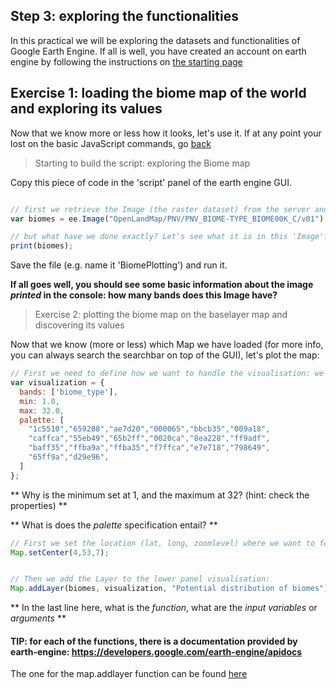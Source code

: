 ## Step 3: exploring the functionalities
In this practical we will be exploring the datasets and functionalities of Google Earth Engine. If all is well, you have created an account on earth engine by following the instructions on [the starting page](https://liesjacobs.github.io/World_Food-and_Ecosystems/)


## Exercise 1: loading the biome map of the world and exploring its values

Now that we know more or less how it looks, let's use it. 
If at any point your lost on the basic JavaScript commands, go [back](https://liesjacobs.github.io/World-Food-and-Ecosystems/practical1/intro.md)

> Starting to build the script: exploring the Biome map 

Copy this piece of code in the 'script' panel of the earth engine GUI. 

```javascript

// first we retrieve the Image (the raster dataset) from the server and declare the variable
var biomes = ee.Image("OpenLandMap/PNV/PNV_BIOME-TYPE_BIOME00K_C/v01");

// but what have we done exactly? Let's see what it is in this 'Image'. 
print(biomes);

```

Save the file (e.g. name it 'BiomePlotting') and run it. 

**If all goes well, you should see some basic information about the image *printed* in the console: how many bands does this Image have?**



> Exercise 2: plotting the biome map on the baselayer map and discovering its values


Now that we know (more or less) which Map we have loaded (for more info, you can always search the searchbar on top of the GUI), let's plot the map: 


```javascript
// First we need to define how we want to handle the visualisation: we need to *declare a variable* that describes how/what we want to plot. 
var visualization = {
  bands: ['biome_type'],
  min: 1.0,
  max: 32.0,
  palette: [
    "1c5510","659208","ae7d20","000065","bbcb35","009a18",
    "caffca","55eb49","65b2ff","0020ca","8ea228","ff9adf",
    "baff35","ffba9a","ffba35","f7ffca","e7e718","798649",
    "65ff9a","d29e96",
  ]
};


```

** Why is the minimum set at 1, and the maximum at 32? (hint: check the properties) **

** What is does the *palette* specification entail? **



```javascript
// First we set the location (lat, long, zoomlevel) where we want to focus the visualisation on: https://developers.google.com/earth-engine/apidocs/map-setcenter
Map.setCenter(4,53,7);


// Then we add the Layer to the lower panel visualisation: 
Map.addLayer(biomes, visualization, "Potential distribution of biomes");


```
 ** In the last line here, what is the *function*, what are the *input variables* or *arguments* **
 
 

#### TIP: for each of the functions, there is a documentation provided by earth-engine: https://developers.google.com/earth-engine/apidocs

The one for the map.addlayer function can be found [here](https://developers.google.com/earth-engine/apidocs/map-addlayer)
